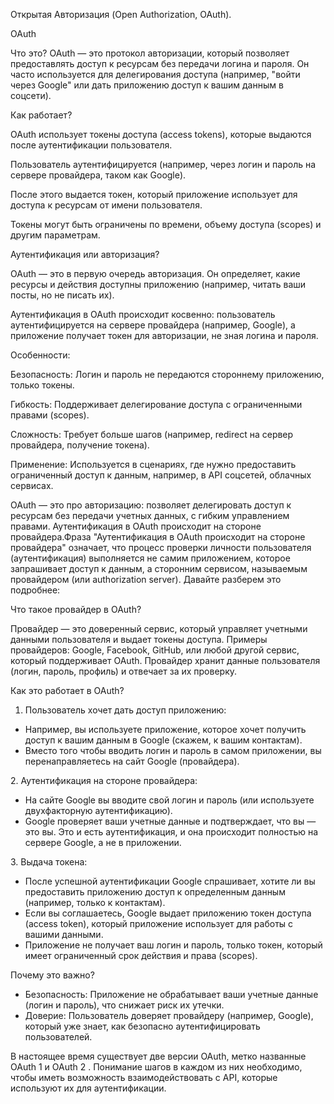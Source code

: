 Открытая Авторизация (Open Authorization, OAuth).



OAuth



Что это? OAuth — это протокол авторизации, который позволяет предоставлять доступ к ресурсам без передачи логина и пароля. Он часто используется для делегирования доступа (например, "войти через Google" или дать приложению доступ к вашим данным в соцсети).

Как работает?



OAuth использует токены доступа (access tokens), которые выдаются после аутентификации пользователя.

Пользователь аутентифицируется (например, через логин и пароль на сервере провайдера, таком как Google).

После этого выдается токен, который приложение использует для доступа к ресурсам от имени пользователя.

Токены могут быть ограничены по времени, объему доступа (scopes) и другим параметрам.





Аутентификация или авторизация?



OAuth — это в первую очередь авторизация. Он определяет, какие ресурсы и действия доступны приложению (например, читать ваши посты, но не писать их).

Аутентификация в OAuth происходит косвенно: пользователь аутентифицируется на сервере провайдера (например, Google), а приложение получает токен для авторизации, не зная логина и пароля.



Особенности:



Безопасность: Логин и пароль не передаются стороннему приложению, только токены.

Гибкость: Поддерживает делегирование доступа с ограниченными правами (scopes).

Сложность: Требует больше шагов (например, redirect на сервер провайдера, получение токена).





Применение: Используется в сценариях, где нужно предоставить ограниченный доступ к данным, например, в API соцсетей, облачных сервисах.



OAuth — это про авторизацию: позволяет делегировать доступ к ресурсам без передачи учетных данных, с гибким управлением правами. Аутентификация в OAuth происходит на стороне провайдера.Фраза "Аутентификация в OAuth происходит на стороне провайдера" означает, что процесс проверки личности пользователя (аутентификация) выполняется не самим приложением, которое запрашивает доступ к данным, а сторонним сервисом, называемым провайдером (или authorization server). Давайте разберем это подробнее:

Что такое провайдер в OAuth?

Провайдер — это доверенный сервис, который управляет учетными данными пользователя и выдает токены доступа. Примеры провайдеров: Google, Facebook, GitHub, или любой другой сервис, который поддерживает OAuth. Провайдер хранит данные пользователя (логин, пароль, профиль) и отвечает за их проверку.



Как это работает в OAuth?

1. Пользователь хочет дать доступ приложению:

* Например, вы используете приложение, которое хочет получить доступ к вашим данным в Google (скажем, к вашим контактам).
* Вместо того чтобы вводить логин и пароль в самом приложении, вы перенаправляетесь на сайт Google (провайдера).

2\. Аутентификация на стороне провайдера:

* На сайте Google вы вводите свой логин и пароль (или используете двухфакторную аутентификацию).
* Google проверяет ваши учетные данные и подтверждает, что вы — это вы. Это и есть аутентификация, и она происходит полностью на сервере Google, а не в приложении.

3\. Выдача токена:

* После успешной аутентификации Google спрашивает, хотите ли вы предоставить приложению доступ к определенным данным (например, только к контактам).
* Если вы соглашаетесь, Google выдает приложению токен доступа (access token), который приложение использует для работы с вашими данными.
* Приложение не получает ваш логин и пароль, только токен, который имеет ограниченный срок действия и права (scopes).



Почему это важно?

* Безопасность: Приложение не обрабатывает ваши учетные данные (логин и пароль), что снижает риск их утечки.
* Доверие: Пользователь доверяет провайдеру (например, Google), который уже знает, как безопасно аутентифицировать пользователей.



В настоящее время существует две версии OAuth, метко названные OAuth 1 и OAuth 2 . Понимание шагов в каждом из них необходимо, чтобы иметь возможность взаимодействовать с API, которые используют их для аутентификации.



















































